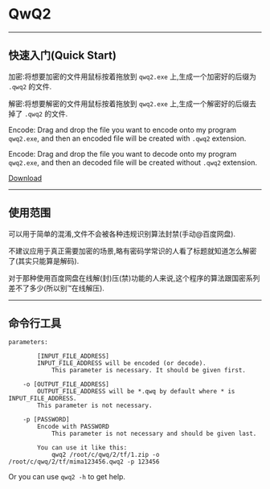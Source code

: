 # QwQ2
---
快速入门(Quick Start)
---
加密:将想要加密的文件用鼠标按着拖放到 `qwq2.exe` 上,生成一个加密好的后缀为 `.qwq2` 的文件.

解密:将想要解密的文件用鼠标按着拖放到 `qwq2.exe` 上,生成一个解密好的后缀去掉了 `.qwq2` 的文件.

Encode: Drag and drop the file you want to encode onto my program `qwq2.exe`, and then an encoded file will be created with `.qwq2` extension.

Encode: Drag and drop the file you want to decode onto my program `qwq2.exe`, and then an decoded file will be created without `.qwq2` extension.

[Download](https://github.com/userElaina/naive-confuse/releases/download/0.0.3/qwq2.exe)

---
使用范围
---
可以用于简单的混淆,文件不会被各种违规识别算法封禁(手动@百度网盘).

不建议应用于真正需要加密的场景,略有密码学常识的人看了标题就知道怎么解密了(其实只能算是解码).

对于那种使用百度网盘在线解(封)压(禁)功能的人来说,这个程序的算法跟国密系列差不了多少(所以别™在线解压).

---
命令行工具
---
```
parameters:

    	[INPUT_FILE_ADDRESS]
		INPUT_FILE_ADDRESS will be encoded (or decode).
    		This parameter is necessary. It should be given first.
	
	-o [OUTPUT_FILE_ADDRESS]
		OUTPUT_FILE_ADDRESS will be *.qwq by default where * is INPUT_FILE_ADDRESS.
		This parameter is not necessary.
	
	-p [PASSWORD]
		Encode with PASSWORD
    		This parameter is not necessary and should be given last.
	
    	You can use it like this:
    		qwq2 /root/c/qwq/2/tf/1.zip -o /root/c/qwq/2/tf/mima123456.qwq2 -p 123456
```
Or you can use `qwq2 -h` to get help.
      
